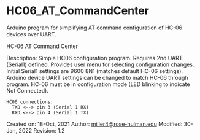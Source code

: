 # HC06_AT_CommandCenter
Arduino program for simplifying AT command configuration of HC-06 devices over UART.


 HC-06 AT Command Center
 
 Description: Simple HC06 configuration program. Requires 2nd UART (Serial1) defined. 
              Provides user menu for selecting configuration changes. Initial Serial1
              settings are 9600 8N1 (matches default HC-06 settings). Arduino device
              UART settings can be changed to match HC-06 through program. HC-06 must
              be in configuration mode (LED blinking to indicate Not Connected).
              
    HC06 connections:
      TXD <--> pin 3 (Serial 1 RX)
      RXD <--> pin 4 (Serial 1 TX)
      
  Created on: 18-Oct, 2021
      Author: miller4@rose-hulman.edu
    Modified: 30-Jan, 2022
    Revision: 1.2

